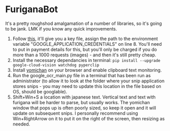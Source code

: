 # FuriganaBot
It's a pretty roughshod amalgamation of a number of libraries, so it's going to be jank. LMK if you know any quick improvements. 
1. Follow [this](https://cloud.google.com/vision/docs/setup), it'll give you a key file, assign the path to the environment variable "GOOGLE_APPLICATION_CREDENTIALS" on line 8. You'll need to put in payment details for this, but you'll only be charged if you do more than a 1000 requests (images) - and then it's still pretty cheap. 
2. Install the necessary dependancies in terminal: 
```pip install --upgrade google-cloud-vision watchdog pyperclip```
3. Install [yomichan](https://chrome.google.com/webstore/detail/yomichan/ogmnaimimemjmbakcfefmnahgdfhfami?hl=en-US) on your browser and enable clipboard text monitoring. 
4. Run the google_ocr_main.py file in a terminal that has been run as administrator (to allow it to look at the folder where your snip application stores snips - you may need to update this location in the file based on OS, should be googlable). 
5. Shift+Win+S a location with japanese text. Vertical text and text with furigana will be harder to parse, but usually works. The yomichan window that pops up is often poorly sized, so keep it open and it will update on subsequent snips. I personally recommend using Win+RightArrow on it to put it on the right of the screen, then resizing as needed. 
